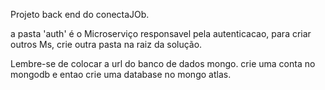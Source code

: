 Projeto back end do conectaJOb.

a pasta 'auth' é o Microserviço responsavel pela autenticacao, para criar outros Ms, crie outra pasta na raiz da solução.

Lembre-se de colocar a url do banco de dados mongo. crie uma conta no mongodb e entao crie uma database no mongo atlas.
